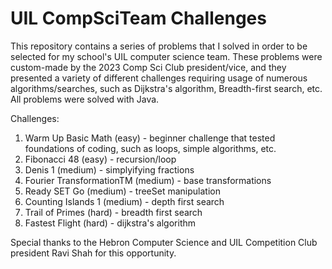 # UIL CompSciTeam Challenges
This repository contains a series of problems that I solved in order to be selected for my school's UIL computer science team. These problems were custom-made by the 2023 Comp Sci Club president/vice, and they presented a variety of different challenges requiring usage of numerous algorithms/searches, such as Dijkstra's algorithm, Breadth-first search, etc. All problems were solved with Java.

Challenges:

1. Warm Up Basic Math (easy) - beginner challenge that tested foundations of coding, such as loops, simple algorithms, etc.
2. Fibonacci 48 (easy) - recursion/loop
3. Denis 1 (medium) - simplyifying fractions
4. Fourier TransformationTM (medium) - base transformations
5. Ready SET Go (medium) - treeSet manipulation
6. Counting Islands 1 (medium) - depth first search
7. Trail of Primes (hard) - breadth first search
8. Fastest Flight (hard) - dijkstra's algorithm

Special thanks to the Hebron Computer Science and UIL Competition Club president Ravi Shah for this opportunity.
